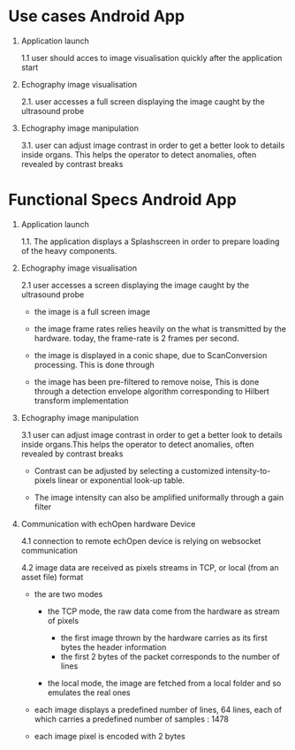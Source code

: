 # Use cases Android App

1. Application launch

    1.1 user should acces to image visualisation quickly after the application start

2. Echography image visualisation

    2.1. user accesses a full screen displaying the image caught by the ultrasound probe

3. Echography image manipulation

    3.1. user can adjust image contrast in order to get a better look to details inside organs. This helps the operator to detect anomalies, often revealed by contrast breaks

# Functional Specs Android App

1. Application launch

    1.1. The application displays a Splashscreen in order to prepare loading of the heavy components.

2. Echography image visualisation

    2.1 user accesses a screen displaying the image caught by the ultrasound probe

      * the image is a full screen image

      * the image frame rates relies heavily on the what is transmitted by the hardware. today, the frame-rate is 2 frames per second.

     * the image is displayed in a conic shape, due to ScanConversion processing. This is done through


     * the image has been pre-filtered to remove noise, This is done through a detection envelope algorithm corresponding to Hilbert transform implementation

3. Echography image manipulation

    3.1 user can adjust image contrast in order to get a better look to details inside organs.This helps the operator to detect anomalies, often revealed by contrast breaks

     * Contrast can be adjusted by selecting a customized intensity-to-pixels linear or exponential look-up table.

     * The image intensity can also be amplified uniformally through a gain filter

4. Communication with echOpen hardware Device

    4.1 connection to remote echOpen device is relying on websocket communication

    4.2 image data are received as pixels streams in TCP, or local (from an asset file) format

    * the are two modes
        * the TCP mode, the raw data come from the hardware as stream of pixels
            * the first image thrown by the hardware carries as its first bytes the header information 
            * the first 2 bytes of the packet corresponds to the number of lines

        * the local mode, the image are fetched from a local folder and so emulates the real ones

    * each image displays a predefined number of lines, 64 lines, each of which carries a predefined number of samples : 1478

    * each image pixel is encoded with 2 bytes



